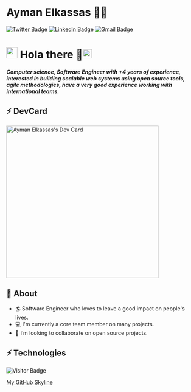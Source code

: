 # Ayman Elkassas 👨‍💻
[![Twitter Badge](https://img.shields.io/badge/@ayman-elkassas-30302f?style=flat&logo=twitter&logoColor=blue)](https://twitter.com/Aymanlkassas)
[![Linkedin Badge](https://img.shields.io/badge/aymanelkassas-30302f?style=flat&logo=linkedin&logoColor=white)](https://www.linkedin.com/in/ayman-elkassas/)
[![Gmail Badge](https://img.shields.io/badge/aymanelkassas@mans.edu.eg-30302f?style=flat&logo=Gmail&logoColor=red)](mailto:aymanelkassas@mans.edu.eg)


# <img src="https://github.com/TheDudeThatCode/TheDudeThatCode/blob/master/Assets/Hi.gif" width="29px"> Hola there 👋<img src="https://github.com/TheDudeThatCode/TheDudeThatCode/blob/master/Assets/Earth.gif" width="24px">           
##### Computer science, Software Engineer with +4 years of experience, interested in building scalable web systems using open source tools, agile methodologies, have a very good experience working with international teams.

## ⚡ DevCard
<a href="https://app.daily.dev/aymanelkassas"><img src="https://api.daily.dev/devcards/2422005bd3b946cca94cad2247be391f.png?r=vhg" width="400" alt="Ayman Elkassas's Dev Card"/></a>

## 🧐 About
- 🏄‍ Software Engineer who loves to leave a good impact on people's lives.
- 💻 I'm currently a core team member on many projects.
- 👯 I’m looking to collaborate on open source projects.

## ⚡ Technologies


<!-- [![Ayman's github stats](https://github-readme-stats.vercel.app/api?username=ayman-elkassas&count_private=true&show_icons=true&title_color=fff&icon_color=79ff97&text_color=9f9f9f&bg_color=151515)]() -->


![Visitor Badge](https://visitor-badge.laobi.icu/badge?page_id=aymanelkassas)

[My GitHub Skyline](https://skyline.github.com/ayman-elkassas/2021)
